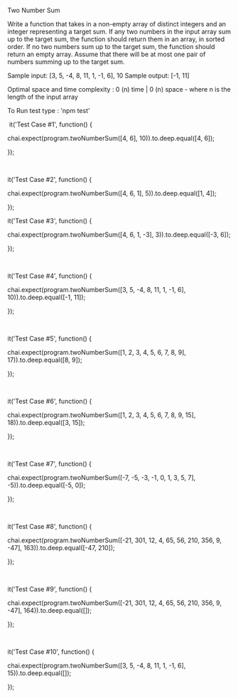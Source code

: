 ​Two Number Sum

Write a function that takes in a non-empty array of distinct integers and an integer representing a target sum. If any two numbers in the input array sum up to the target sum, the function should return them in an array, in sorted order. If no two numbers sum up to the target sum, the function should return an empty array. Assume that there will be at most one pair of numbers summing up to the target sum.

Sample input: [3, 5, -4, 8, 11, 1, -1, 6], 10
Sample output: [-1, 11]

​Optimal space and time complexity :
0 (n) time | 0 (n) space - where n is the length of the input array

To Run test type : 'npm test'



​
it('Test Case #1', function() {

  chai.expect(program.twoNumberSum([4, 6], 10)).to.deep.equal([4, 6]);

});

​

it('Test Case #2', function() {

  chai.expect(program.twoNumberSum([4, 6, 1], 5)).to.deep.equal([1, 4]);

});


it('Test Case #3', function() {

  chai.expect(program.twoNumberSum([4, 6, 1, -3], 3)).to.deep.equal([-3, 6]);

});

​

it('Test Case #4', function() {

  chai.expect(program.twoNumberSum([3, 5, -4, 8, 11, 1, -1, 6], 10)).to.deep.equal([-1, 11]);

});

​

it('Test Case #5', function() {

  chai.expect(program.twoNumberSum([1, 2, 3, 4, 5, 6, 7, 8, 9], 17)).to.deep.equal([8, 9]);

});

​

it('Test Case #6', function() {

  chai.expect(program.twoNumberSum([1, 2, 3, 4, 5, 6, 7, 8, 9, 15], 18)).to.deep.equal([3, 15]);

});

​

it('Test Case #7', function() {

  chai.expect(program.twoNumberSum([-7, -5, -3, -1, 0, 1, 3, 5, 7], -5)).to.deep.equal([-5, 0]);

});

​

it('Test Case #8', function() {

  chai.expect(program.twoNumberSum([-21, 301, 12, 4, 65, 56, 210, 356, 9, -47], 163)).to.deep.equal([-47, 210]);

});

​

it('Test Case #9', function() {

  chai.expect(program.twoNumberSum([-21, 301, 12, 4, 65, 56, 210, 356, 9, -47], 164)).to.deep.equal([]);

});

​

it('Test Case #10', function() {

  chai.expect(program.twoNumberSum([3, 5, -4, 8, 11, 1, -1, 6], 15)).to.deep.equal([]);

});
